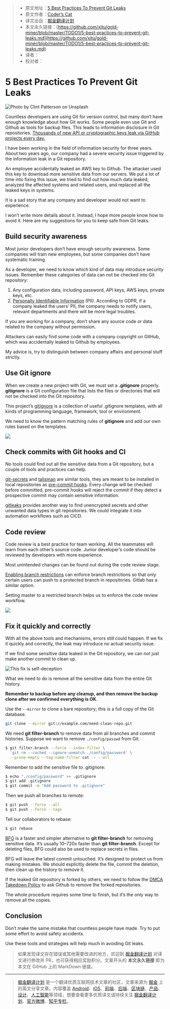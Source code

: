 > * 原文地址：[5 Best Practices To Prevent Git Leaks](https://levelup.gitconnected.com/5-best-practices-to-prevent-git-leaks-4997b96c1cbe)
> * 原文作者：[Coder’s Cat](https://medium.com/@coderscat)
> * 译文出自：[掘金翻译计划](https://github.com/xitu/gold-miner)
> * 本文永久链接：[https://github.com/xitu/gold-miner/blob/master/TODO1/5-best-practices-to-prevent-git-leaks.md](https://github.com/xitu/gold-miner/blob/master/TODO1/5-best-practices-to-prevent-git-leaks.md)
> * 译者：
> * 校对者：

# 5 Best Practices To Prevent Git Leaks

![Photo by Clint Patterson on Unsplash](https://cdn-images-1.medium.com/max/4000/0*bskmb4Tr98q5if_y.jpg)

Countless developers are using Git for version control, but many don’t have enough knowledge about how Git works. Some people even use Git and Github as tools for backup files. This leads to information disclosure in Git repositories. [Thousands of new API or cryptographic keys leak via GitHub projects every day.](https://www.zdnet.com/article/over-100000-github-repos-have-leaked-api-or-cryptographic-keys/)

I have been working in the field of information security for three years. About two years ago, our company had a severe security issue triggered by the information leak in a Git repository.

An employee accidentally leaked an AWS key to Github. The attacker used this key to download more sensitive data from our servers. We put a lot of time into fixing this issue, we tried to find out how much data leaked, analyzed the affected systems and related users, and replaced all the leaked keys in systems.

It is a sad story that any company and developer would not want to experience.

I won’t write more details about it. Instead, I hope more people know how to avoid it. Here are my suggestions for you to keep safe from Git leaks.

## Build security awareness

Most junior developers don’t have enough security awareness. Some companies will train new employees, but some companies don’t have systematic training.

As a developer, we need to know which kind of data may introduce security issues. Remember these categories of data can not be checked into Git repository:

1. Any configuration data, including password, API keys, AWS keys, private keys, etc.
2. [Personally Identifiable Information](https://en.wikipedia.org/wiki/Personal_data) (PII). According to GDPR, if a company leaked the users’ PII, the company needs to notify users, relevant departments and there will be more legal troubles.

If you are working for a company, don’t share any source code or data related to the company without permission.

Attackers can easily find some code with a company copyright on GitHub, which was accidentally leaked to Github by employees.

My advice is, try to distinguish between company affairs and personal stuff strictly.

## Use Git ignore

When we create a new project with Git, we must set a **.gitignore** properly. **gitignore** is a Git configuration file that lists the files or directories that will not be checked into the Git repository.

This project’s [gitignore](https://github.com/github/gitignore) is a collection of useful .gitignore templates, with all kinds of programming language, framework, tool or environment.

We need to know the pattern matching rules of **gitignore** and add our own rules based on the templates.

![](https://cdn-images-1.medium.com/max/2000/0*VmEolB6qYNCYr9Wf.png)

## Check commits with Git hooks and CI

No tools could find out all the sensitive data from a Git repository, but a couple of tools and practices can help.

[git-secrets](https://github.com/awslabs/git-secrets) and [talisman](https://github.com/thoughtworks/talisman) are similar tools, they are meant to be installed in local repositories as [pre-commit hooks](https://git-scm.com/book/en/v2/Customizing-Git-Git-Hooks). Every change will be checked before committed, pre-commit hooks will reject the commit if they detect a prospective commit may contain sensitive information.

[gitleaks](https://github.com/zricethezav/gitleaks) provides another way to find unencrypted secrets and other unwanted data types in git repositories. We could integrate it into automation workflows such as CICD.

## Code review

Code review is a best practice for team working. All the teammates will learn from each other’s source code. Junior developer’s code should be reviewed by developers with more experience.

Most unintended changes can be found out during the code review stage.

[Enabling branch restrictions](https://help.github.com/en/github/administering-a-repository/enabling-branch-restrictions) can enforce branch restrictions so that only certain users can push to a protected branch in repositories. Gitlab has a similar option.

Setting master to a restricted branch helps us to enforce the code review workflow.

![](https://cdn-images-1.medium.com/max/2208/0*RUqDCQlDgym-Jo8x.png)

## Fix it quickly and correctly

With all the above tools and mechanisms, errors still could happen. If we fix it quickly and correctly, the leak may introduce no actual security issue.

If we find some sensitive data leaked in the Git repository, we can not just make another commit to clean up.

![This fix is self-deception](https://cdn-images-1.medium.com/max/2000/0*FsGBhHSlXdeSpTk4.png)

What we need to do is remove all the sensitive data from the entire Git history.

**Remember to backup before any cleanup, and then remove the backup clone after we confirmed everything is OK**.

Use the `--mirror` to clone a bare repository; this is a full copy of the Git database.

```bash
git clone --mirror git://example.com/need-clean-repo.git
```

We need **git filter-branch** to remove data from all branches and commit histories. Suppose we want to remove `./config/passwd` from Git:

```bash
$ git filter-branch --force --index-filter \
  'git rm --cached --ignore-unmatch ./config/password' \
  --prune-empty --tag-name-filter cat -- --all
```

Remember to add the sensitive file to .gitignore:

```bash
$ echo "./config/password" >> .gitignore
$ git add .gitignore
$ git commit -m "Add password to .gitignore"
```

Then we push all branches to remote:

```bash
$ git push --force --all
$ git push --force --tags
```

Tell our collaborators to rebase:

```bash
$ git rebase
```

[BFG](https://rtyley.github.io/bfg-repo-cleaner/) is a faster and simpler alternative to **git filter-branch** for removing sensitive data. It’s usually 10–720x faster than **git filter-branch**. Except for deleting files, BFG could also be used to replace secrets in files.

BFG will leave the latest commit untouched. It’s designed to protect us from making mistakes. We should explicitly delete the file, commit the deletion, then clean up the history to remove it.

If the leaked Git repository is forked by others, we need to follow the [DMCA Takedown Policy](https://help.github.com/en/github/site-policy/dmca-takedown-policy#c-what-if-i-inadvertently-missed-the-window-to-make-changes) to ask Github to remove the forked repositories.

The whole procedure requires some time to finish, but it’s the only way to remove all the copies.

## Conclusion

Don’t make the same mistake that countless people have made. Try to put some effort to avoid safety accidents.

Use these tools and strategies will help much in avoiding Git leaks.

> 如果发现译文存在错误或其他需要改进的地方，欢迎到 [掘金翻译计划](https://github.com/xitu/gold-miner) 对译文进行修改并 PR，也可获得相应奖励积分。文章开头的 **本文永久链接** 即为本文在 GitHub 上的 MarkDown 链接。

---

> [掘金翻译计划](https://github.com/xitu/gold-miner) 是一个翻译优质互联网技术文章的社区，文章来源为 [掘金](https://juejin.im) 上的英文分享文章。内容覆盖 [Android](https://github.com/xitu/gold-miner#android)、[iOS](https://github.com/xitu/gold-miner#ios)、[前端](https://github.com/xitu/gold-miner#前端)、[后端](https://github.com/xitu/gold-miner#后端)、[区块链](https://github.com/xitu/gold-miner#区块链)、[产品](https://github.com/xitu/gold-miner#产品)、[设计](https://github.com/xitu/gold-miner#设计)、[人工智能](https://github.com/xitu/gold-miner#人工智能)等领域，想要查看更多优质译文请持续关注 [掘金翻译计划](https://github.com/xitu/gold-miner)、[官方微博](http://weibo.com/juejinfanyi)、[知乎专栏](https://zhuanlan.zhihu.com/juejinfanyi)。
